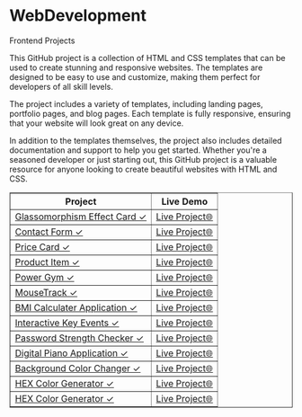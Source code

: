 # WebDevelopment
Frontend Projects



This GitHub project is a collection of HTML and CSS templates that can be used to create stunning and responsive websites. The templates are designed to be easy to use and customize, making them perfect for developers of all skill levels.

The project includes a variety of templates, including landing pages, portfolio pages, and blog pages. Each template is fully responsive, ensuring that your website will look great on any device.

In addition to the templates themselves, the project also includes detailed documentation and support to help you get started. Whether you're a seasoned developer or just starting out, this GitHub project is a valuable resource for anyone looking to create beautiful websites with HTML and CSS.

 <table border="1">
        <tr>
            <th>Project</th>
            <th>Live Demo</th>
        </tr>
        <tr>
            <td><a href="https://github.com/pradyumn8/WebDev/tree/5e0eb1c563d553a5c9385d5e2bb1c3660acbda44/GlassDebit">Glassomorphism Effect Card ✓</a></td>
            <td><a href="https://glassomorphism.netlify.app/">Live Project🌐</a></td>
        </tr>
        <tr>
            <td><a href="https://github.com/pradyumn8/WebDev/tree/af94505d2e194c2c56847c839dcbbfc940cfbd50/ContactForm">Contact Form ✓</a></td>
            <td><a href="https://contacts-form.netlify.app/">Live Project🌐</a></td>
        </tr>
        <tr>
            <td><a href="https://github.com/pradyumn8/WebDev/tree/7ac5f33da3392383c96f87f99a19e6204bdd6e06/PriceCard">Price Card ✓</a></td>
            <td><a href="https://pricescard.netlify.app/">Live Project🌐</a></td>
        </tr>
        <tr>
            <td><a href="https://github.com/pradyumn8/WebDev/tree/b928aa59a93bdaa90fc250054986746fec373c3f/ProductItem">Product Item ✓</a></td>
            <td><a href="https://product-item.netlify.app/">Live Project🌐</a></td>
        </tr>
        <tr>
            <td><a href="https://github.com/pradyumn8/WebDev/tree/4f42e02c915cc0e104503205aee100fd4efa751a/GymWebsite">Power Gym ✓</a></td>
            <td><a href="https://power-gym-websit.netlify.app/">Live Project🌐</a></td>
        </tr>
        <tr>
            <td><a href="https://github.com/pradyumn8/WebDev/tree/451f0bca57739b8e06afbcf3fc5e5135332b5ea6/MouseTrack">MouseTrack ✓</a></td>
            <td><a href="https://mousetrack.netlify.app/">Live Project🌐</a></td>
        </tr>
        <tr>
            <td><a href="https://github.com/pradyumn8/WebDev/tree/00f016ee256f1570faa402fe5e6531e7a6ad1a3d/Key%20Events">BMI Calculater Application ✓</a></td>
            <td><a href="https://interactive-keyevents.netlify.app/">Live Project🌐</a></td>
        </tr>
        <tr>
            <td><a href="https://github.com/pradyumn8/WebDev/tree/61cd0dfa77b347b57ffe54f19702d1f8dbf99c52/BMI%20Calculator">Interactive Key Events ✓</a></td>
            <td><a href="https://bmi-calculator-webapp.netlify.app/">Live Project🌐</a></td>
        </tr>
        <tr>
            <td><a href="https://github.com/pradyumn8/WebDev/tree/1cf5723f52b9ba7d06a24e550ea4a142f65d1404/pwdStrengthChecker">Password Strength Checker ✓</a></td>
            <td><a href="https://pwdstrengthchecker.netlify.app/">Live Project🌐</a></td>
        </tr>
        <tr>
            <td><a href="https://github.com/pradyumn8/WebDev/tree/a9e1b6cfa5db73837daa5f80aa149dee22ccef36/Piano%20WebApp">Digital Piano Application ✓</a></td>
            <td><a href="https://digital-piano-app.netlify.app/">Live Project🌐</a></td>
        </tr>
        <tr>
            <td><a href="https://github.com/pradyumn8/WebDev/tree/1d65999936d7356543b704a67424d1340cacfb0f/bgColorChanger">Background Color Changer ✓</a></td>
            <td><a href="https://bgcolor-switcher.netlify.app/">Live Project🌐</a></td>
        </tr>
        <tr>
            <td><a href="https://github.com/pradyumn8/WebDev/tree/2f07ded9cf0ce854de380227b7b8fc99f139908d/HEX%20Color%20Generator">HEX Color Generator ✓</a></td>
            <td><a href="https://hex-color-switcher.netlify.app/">Live Project🌐</a></td>
        </tr>
        <tr>
            <td><a href="https://github.com/pradyumn8/WebDev/tree/bc072d027fd74e68204b7d48526f9834fd37394e/HTML5%20Canvas">HEX Color Generator ✓</a></td>
            <td><a href="https://hex-color-switcher.netlify.app/">Live Project🌐</a></td>
        </tr>
 </table>
